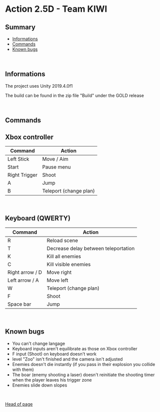 # **Action 2.5D - Team KIWI**

## **Summary**
- [Informations](#Informations)
- [Commands](#Commands)
- [Known bugs](#Known-bugs)

<br>

## **Informations**

The project uses Unity 2019.4.0f1 </p>

The build can be found in the zip file "Build" under the GOLD release

<br>

## **Commands**

Xbox controller
---
Command         | Action
-------         | ------
Left Stick      | Move / Aim
Start           | Pause menu
Right Trigger   | Shoot
A               | Jump
B               | Teleport (change plan)

<br>

Keyboard (QWERTY)
---
Command               | Action
-------               | ------
R                     | Reload scene
T                     | Decrease delay between teleportation
K                     | Kill all enemies
C                     | Kill visible enemies
Right arrow / D       | Move right
Left arrow / A        | Move left
W                     | Teleport (change plan)
F                     | Shoot
Space bar             | Jump
 
<br>

## **Known bugs**

- You can't change langage
- Keyboard inputs aren't equilibrate as those on Xbox controller
- F input (Shoot) on keyboard doesn't work
- level "Zoo" isn't finished and the camera isn't adjusted
- Enemies doesn't die instantly (if you pass in their explosion you collide with them)
- The boar (enemy shooting a laser) doesn't reinitiate the shooting timer when the player leaves his trigger zone
- Enemies slide down slopes

<br>

[Head of page](#Summary)
